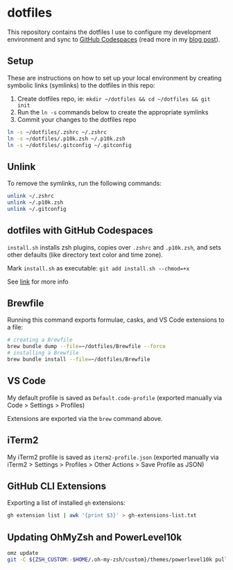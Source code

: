 # dotfiles

This repository contains the dotfiles I use to configure my development environment and sync to [GitHub Codespaces](https://docs.github.com/en/codespaces/customizing-your-codespace/personalizing-github-codespaces-for-your-account#dotfiles) (read more in my [blog post](https://josh-ops.com/posts/github-codespaces-powerlevel10k/)). 

## Setup

These are instructions on how to set up your local environment by creating symbolic links (symlinks) to the dotfiles in this repo:

1. Create dotfiles repo, ie: `mkdir ~/dotfiles && cd ~/dotfiles && git init`
2. Run the `ln -s` commands below to create the appropriate symlinks
3. Commit your changes to the dotfiles repo

```bash
ln -s ~/dotfiles/.zshrc ~/.zshrc
ln -s ~/dotfiles/.p10k.zsh ~/.p10k.zsh
ln -s ~/dotfiles/.gitconfig ~/.gitconfig
```

## Unlink

To remove the symlinks, run the following commands:

```bash
unlink ~/.zshrc
unlink ~/.p10k.zsh
unlink ~/.gitconfig
```

## dotfiles with GitHub Codespaces

`install.sh` installs zsh plugins, copies over `.zshrc` and `.p10k.zsh`, and sets other defaults (like directory text color and time zone).

Mark `install.sh` as executable: `git add install.sh --chmod=+x`

See [link](https://burkeholland.github.io/posts/codespaces-dotfiles/) for more info

## Brewfile

Running this command exports formulae, casks, and VS Code extensions to a file:

```bash
# creating a Brewfile
brew bundle dump --file=~/dotfiles/Brewfile --force
# installing a Brewfile
brew bundle install --file=~/dotfiles/Brewfile
```

## VS Code

My default profile is saved as `Default.code-profile` (exported manually via Code > Settings > Profiles)

Extensions are exported via the `brew` command above.

## iTerm2

My iTerm2 profile is saved as `iterm2-profile.json` (exported manually via iTerm2 > Settings > Profiles > Other Actions > Save Profile as JSON)

## GitHub CLI Extensions

Exporting a list of installed `gh` extensions:

```bash
gh extension list | awk '{print $3}' > gh-extensions-list.txt
```

## Updating OhMyZsh and PowerLevel10k

```bash
omz update
git -C ${ZSH_CUSTOM:-$HOME/.oh-my-zsh/custom}/themes/powerlevel10k pull
```

